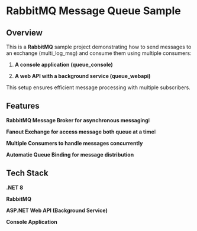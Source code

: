 # RabbitMQ Message Queue Sample

## Overview
This is a **RabbitMQ** sample project demonstrating how to send messages to an exchange (multi_log_msg) and consume them using multiple consumers:

1. **A console application (queue_console)**

2. **A web API with a background service (queue_webapi)**

This setup ensures efficient message processing with multiple subscribers.

## Features
**RabbitMQ Message Broker for asynchronous messaging**I

**Fanout Exchange for access message both queue at a time**I

**Multiple Consumers to handle messages concurrently**

**Automatic Queue Binding for message distribution**

## Tech Stack
**.NET 8**

**RabbitMQ**

**ASP.NET Web API (Background Service)**

**Console Application**

